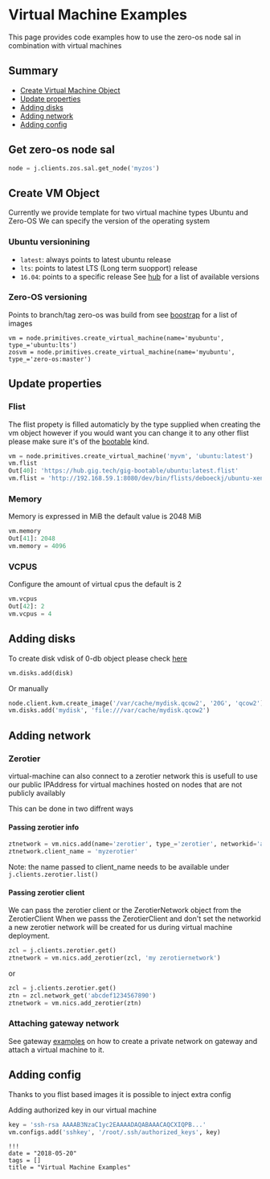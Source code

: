 # Virtual Machine Examples


This page provides code examples how to use the zero-os node sal in combination with virtual machines


## Summary
- [Create Virtual Machine Object](#create-vm-object)
- [Update properties](#update-properties)
- [Adding disks](#adding-disks)
- [Adding network](#adding-network)
- [Adding config](#adding-config)

## Get zero-os node sal
```python
node = j.clients.zos.sal.get_node('myzos')
```

## Create VM Object

Currently we provide template for two virtual machine types Ubuntu and Zero-OS
We can specify the version of the operating system
### Ubuntu versionining
- `latest`: always points to latest ubuntu release
- `lts`: points to latest LTS (Long term suopport) release
- `16.04`: points to a specific release
See [hub](https://hub.gig.tech/gig-bootable) for a list of available versions
### Zero-OS versioning
Points to branch/tag zero-os was build from see [boostrap](https://bootstrap.grid.tf/images) for a list of images
```
vm = node.primitives.create_virtual_machine(name='myubuntu', type_='ubuntu:lts')
zosvm = node.primitives.create_virtual_machine(name='myubuntu', type_='zero-os:master')
```

## Update properties

### Flist

The flist propety is filled automaticly by the type supplied when creating the vm object however if you would want you can change it to any other flist please make sure it's of the [bootable](https://github.com/zero-os/0-core/blob/master/docs/vms/vmfromflist.md) kind.
```python
vm = node.primitives.create_virtual_machine('myvm', 'ubuntu:latest')
vm.flist
Out[40]: 'https://hub.gig.tech/gig-bootable/ubuntu:latest.flist'
vm.flist = 'http://192.168.59.1:8080/dev/bin/flists/deboeckj/ubuntu-xenial.flist'
```

### Memory

Memory is expressed in MiB the default value is 2048 MiB
```python
vm.memory
Out[41]: 2048
vm.memory = 4096
```

### VCPUS

Configure the amount of virtual cpus the default is 2

```python
vm.vcpus
Out[42]: 2
vm.vcpus = 4
```

## Adding disks

To create disk vdisk of 0-db object please check [here](0-db-examples.md#vdisk-create)

```python
vm.disks.add(disk)
```

Or manually
```python
node.client.kvm.create_image('/var/cache/mydisk.qcow2', '20G', 'qcow2')
vm.disks.add('mydisk', 'file:///var/cache/mydisk.qcow2')
```

## Adding network

### Zerotier
virtual-machine can also connect to a zerotier network this is usefull to use our public IPAddress for virtual machines hosted on nodes that are not publicly availably

This can be done in two diffrent ways

#### Passing zerotier info
```python
ztnetwork = vm.nics.add(name='zerotier', type_='zerotier', networkid='abcdef1234567890')
ztnetwork.client_name = 'myzerotier'
```
Note: the name passed to client_name needs to be available under `j.clients.zerotier.list()`

#### Passing zerotier client
We can pass the zerotier client or the ZerotierNetwork object from the ZerotierClient
When we passs the ZerotierClient and don't set the networkid a new zerotier network will be created for us during virtual machine deployment.
```python
zcl = j.clients.zerotier.get() 
ztnetwork = vm.nics.add_zerotier(zcl, 'my zerotiernetwork')
```

or

```python
zcl = j.clients.zerotier.get() 
ztn = zcl.network_get('abcdef1234567890')
ztnetwork = vm.nics.add_zerotier(ztn)
```

### Attaching gateway network

See gateway [examples](0-gateway-examples.md#adding-a-virtual-machine-host) on how to create a private network on gateway and attach a virtual machine to it.

## Adding config

Thanks to you flist based images it is possible to inject extra config 

Adding authorized key in our virtual machine
```python
key = 'ssh-rsa AAAAB3NzaC1yc2EAAAADAQABAAACAQCXIQPB...'
vm.configs.add('sshkey', '/root/.ssh/authorized_keys', key)
```

```
!!!
date = "2018-05-20"
tags = []
title = "Virtual Machine Examples"
```
